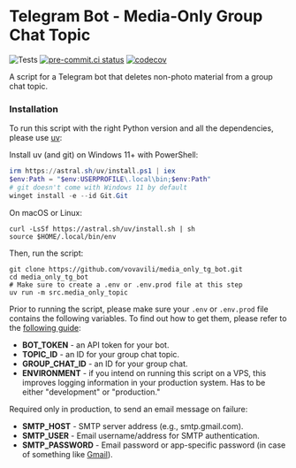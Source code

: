 # Telegram Bot - Media-Only Group Chat Topic

![Tests](https://github.com/vovavili/media_only_tg_bot/actions/workflows/tox.yml/badge.svg)
[![pre-commit.ci status](https://results.pre-commit.ci/badge/github/vovavili/media_only_tg_bot/master.svg)](https://results.pre-commit.ci/latest/github/vovavili/media_only_tg_bot/master)
[![codecov](https://codecov.io/github/vovavili/media_only_tg_bot/branch/master/graph/badge.svg?token=5QN2AD5DBW)](https://codecov.io/github/vovavili/media_only_tg_bot)


A script for a Telegram bot that deletes non-photo material from a group chat topic.

### Installation

To run this script with the right Python version and all the dependencies, please use [uv](https://docs.astral.sh/uv/):

Install uv (and git) on Windows 11+ with PowerShell:

```powershell
irm https://astral.sh/uv/install.ps1 | iex
$env:Path = "$env:USERPROFILE\.local\bin;$env:Path"
# git doesn't come with Windows 11 by default
winget install -e --id Git.Git
```

On macOS or Linux:

```shell
curl -LsSf https://astral.sh/uv/install.sh | sh
source $HOME/.local/bin/env
```

Then, run the script:

```shell
git clone https://github.com/vovavili/media_only_tg_bot.git
cd media_only_tg_bot
# Make sure to create a .env or .env.prod file at this step
uv run -m src.media_only_topic
```

Prior to running the script, please make sure your `.env` or `.env.prod` file contains the following variables. To find out 
how to get them, please refer to the 
[following guide](https://gist.github.com/nafiesl/4ad622f344cd1dc3bb1ecbe468ff9f8a):
- **BOT_TOKEN** - an API token for your bot.
- **TOPIC_ID** - an ID for your group chat topic.
- **GROUP_CHAT_ID** - an ID for your group chat.
- **ENVIRONMENT** - if you intend on running this script on a VPS, this improves logging
    information in your production system. Has to be either "development" or "production."

Required only in production, to send an email message on failure:

- **SMTP_HOST** - SMTP server address (e.g., smtp.gmail.com).
- **SMTP_USER** - Email username/address for SMTP authentication.
- **SMTP_PASSWORD** - Email password or app-specific password (in case of something like 
[Gmail](https://support.google.com/mail/answer/185833?hl=en)).